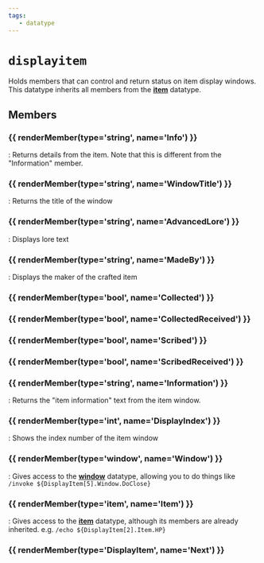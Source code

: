 ```yaml
---
tags:
   - datatype
---
```

# `displayitem`

<!--dt-desc-start-->
Holds members that can control and return status on item display windows. This datatype inherits all members from the **[item]** datatype.
<!--dt-desc-end-->
## Members
<!--dt-members-start-->
### {{ renderMember(type='string', name='Info') }}
:   Returns details from the item. Note that this is different from the "Information" member.

### {{ renderMember(type='string', name='WindowTitle') }}
:   Returns the title of the window

### {{ renderMember(type='string', name='AdvancedLore') }}
:   Displays lore text

### {{ renderMember(type='string', name='MadeBy') }}
:   Displays the maker of the crafted item

### {{ renderMember(type='bool', name='Collected') }}

### {{ renderMember(type='bool', name='CollectedReceived') }}

### {{ renderMember(type='bool', name='Scribed') }}

### {{ renderMember(type='bool', name='ScribedReceived') }}

### {{ renderMember(type='string', name='Information') }}
:   Returns the "item information" text from the item window.

### {{ renderMember(type='int', name='DisplayIndex') }}
:   Shows the index number of the item window

### {{ renderMember(type='window', name='Window') }}
:   Gives access to the **[window]** datatype, allowing you to do things like `/invoke ${DisplayItem[5].Window.DoClose}`

### {{ renderMember(type='item', name='Item') }}
:   Gives access to the **[item]** datatype, although its members are already inherited. e.g. `/echo ${DisplayItem[2].Item.HP}`

### {{ renderMember(type='DisplayItem', name='Next') }}
<!--dt-members-end-->

<!--dt-linkrefs-start-->
[DisplayItem]: datatype-displayitem.md
[bool]: ../../../reference/data-types/datatype-bool.md
[int]: ../../../reference/data-types/datatype-int.md
[item]: ../../../reference/data-types/datatype-item.md
[string]: ../../../reference/data-types/datatype-string.md
[window]: ../../../reference/data-types/datatype-window.md
<!--dt-linkrefs-end-->
